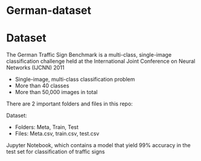 # German-dataset

<h1> Dataset </h1>
<p>The German Traffic Sign Benchmark is a multi-class, single-image classification challenge held at the International Joint Conference on Neural Networks (IJCNN) 2011 </p>

<ul> 
 <li> Single-image, multi-class classification problem </li>
 <li>More than 40 classes</li>
 <li>More than 50,000 images in total </li>

</ul>

<p>
There are 2 important folders and files in this repo:   </p>
Dataset: 
<ul>
 <li>Folders: Meta, Train, Test
 <li>Files: Meta.csv, train.csv, test.csv
  
</ul>

<p> Jupyter Notebook, which contains a model that yield 99% accuracy in the test set for classification of traffic signs</P>
